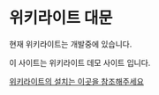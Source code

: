 위키라이트 대문
==========

현재 위키라이트는 개발중에 있습니다.

이 사이트는 위키라이트 데모 사이트 입니다.


[위키라이트의 설치는 이곳을 참조해주세요](https://github.com/becxer/wikilite)


